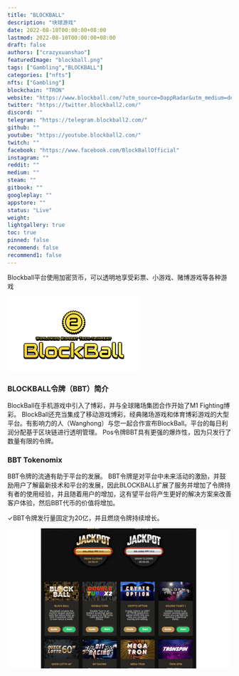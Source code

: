 ```yaml
---
title: "BLOCKBALL"
description: "块球游戏"
date: 2022-08-10T00:00:00+08:00
lastmod: 2022-08-10T00:00:00+08:00
draft: false
authors: ["crazyxuanshao"]
featuredImage: "blockball.png"
tags: ["Gambling","BLOCKBALL"]
categories: ["nfts"]
nfts: ["Gambling"]
blockchain: "TRON"
website: "https://www.blockball.com/?utm_source=DappRadar&utm_medium=deeplink&utm_campaign=visit-website"
twitter: "https://twitter.blockball2.com/"
discord: ""
telegram: "https://telegram.blockball2.com/"
github: ""
youtube: "https://youtube.blockball2.com/"
twitch: ""
facebook: "https://www.facebook.com/BlockBallOfficial"
instagram: ""
reddit: ""
medium: ""
steam: ""
gitbook: ""
googleplay: ""
appstore: ""
status: "Live"
weight: 
lightgallery: true
toc: true
pinned: false
recommend: false
recommend1: false
---
```

Blockball平台使用加密货币，可以透明地享受彩票、小游戏、赌博游戏等各种游戏

![下载](下载.png)

### BLOCKBALL令牌（BBT）简介

BlockBall在手机游戏中引入了博彩，并与全球赌场集团合作开始了M1 Fighting博彩。 BlockBall还充当集成了移动游戏博彩，经典赌场游戏和体育博彩游戏的大型平台。有影响力的人（Wanghong）与您一起合作宣布BlockBall。平台的每日利润分配基于区块链进行透明管理。 Pos令牌BBT具有更强的爆炸性，因为只发行了数量有限的令牌。

### BBT Tokenomix

BBT令牌的流通有助于平台的发展。 BBT令牌是对平台中未来活动的激励，并鼓励用户了解最新技术和平台的发展，因此BLOCKBALL扩展了服务并增加了令牌持有者的使用经验，并且随着用户的增加，这有望平台将产生更好的解决方案来改善客户体验，然后BBT代币的价值将增加。

✓BBT令牌发行量固定为20亿，并且燃烧令牌持续增长。

![dsai](dsai.png)
